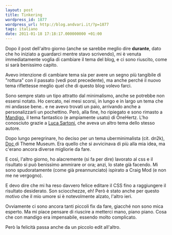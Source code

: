 ```yaml
---
layout: post
title: Tinkering
wordpress_id: 1877
wordpress_url: http://blog.andvari.it/?p=1877
tags: italiano
date: 2011-01-18 17:18:17.000000000 +01:00
---
```

Dopo il post dell'altro giorno (anche se sarebbe meglio dire <strong>durante</strong>, dato che ho iniziato a guardarci mentre stavo scrivendo), mi è venuta immediatamente voglia di cambiare il tema del blog, e ci sono riuscito, come si sarà benissimo capito.

Avevo intenzione di cambiare tema sia per avere un segno più tangibile di "rottura" con il passato (vedi post precedente), ma anche perché il nuovo tema riflettesse meglio quel che di questo blog volevo farci.

Sono sempre stato un tipo attratto dal minimalismo, anche se potrebbe non essersi notato. Ho cercato, nei mesi scorsi, in lungo e in largo un tema che mi andasse bene.. e ne avevo trovati un paio, arrivando anche a personalizzarli un pochettino. Però, alla fine, ho ripiegato e sono rimasto a <a href="http://www.onehertz.com/portfolio/wordpress/mandigo/">Mandigo</a>, il tema fantastico (e ampiamente usato) di OneHertz. L'ho conosciuto grazie a <a href="http://www.lucasartoni.com">Luca Sartoni</a>, che aveva un altro tema dello stesso autore.

Dopo lungo peregrinare, ho deciso per un tema uberminimalista (cit. dn2k), <a href="http://wp-content-themes.com/doc-a-free-minimal-wordpress-27-theme/257">Doc </a>di Theme Museum. Era quello che si avvicinava di più alla mia idea, ma c'erano ancora diverse migliorie da fare.

E così, l'altro giorno, ho alacremente (si fa per dire) lavorato al css e il risultato si può benissimo ammirare or ora; anzi, lo state già facendo. Mi sono spudoratamente (come già preannunciato) ispirato a Craig Mod (e non me ne vergogno).

E devo dire che mi ha reso davvero felice editare il CSS fino a raggiungere il risultato desiderato. Son sciocchezze, eh! Però è stato anche per questo motivo che il mio umore si è notevolmente alzato, l'altro ieri.

Ovviamente ci sono ancora tanti piccoli fix da fare, giacché non sono mica esperto. Ma mi piace pensare di riuscire a metterci mano, piano piano. Cosa che con mandigo era impensabile, essendo molto complicato.

Però la felicità passa anche da un piccolo edit all'altro.
